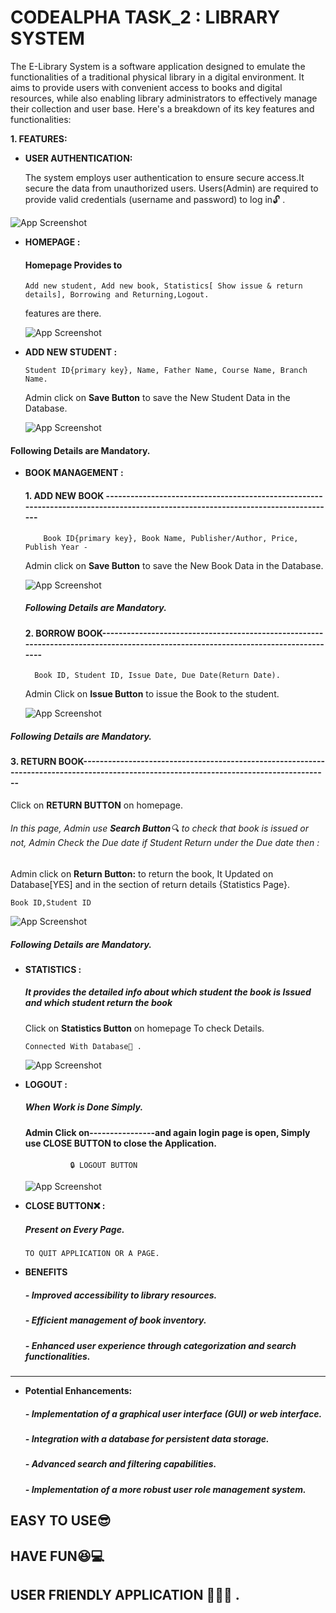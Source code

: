 # CODEALPHA TASK_2 : LIBRARY SYSTEM

The E-Library System is a software application designed to emulate the functionalities of a traditional physical library in a digital environment. It aims to provide users with convenient access to books and digital resources, while also enabling library administrators to effectively manage their collection and user base. Here's a breakdown of its key features and functionalities:


******1. FEATURES:******

- **USER AUTHENTICATION:**

  The system employs user authentication to ensure secure access.It secure the data from unauthorized users.
  Users(Admin) are required to provide valid credentials (username and password) to log in🔓 .

![App Screenshot](https://github.com/Harshit8539/-CODEALPHA_TASK-2-Library-System-/blob/main/1%20Login%20Page.png?raw=true)



- **HOMEPAGE :**
    
   #### Homepage Provides to
    
      Add new student, Add new book, Statistics[ Show issue & return details], Borrowing and Returning,Logout.
    features are there.
   
    ![App Screenshot](https://github.com/Harshit8539/-CODEALPHA_TASK-2-Library-System-/blob/main/2%20Home%20Page.png?raw=true)

- **ADD NEW STUDENT :**
     
      Student ID{primary key}, Name, Father Name, Course Name, Branch Name.
  Admin click on **Save Button** to save the New Student Data in the Database.   
 
    ![App Screenshot](https://github.com/Harshit8539/-CODEALPHA_TASK-2-Library-System-/blob/main/3%20Student%20PAGE.png?raw=true)
#### Following Details are Mandatory.




- **BOOK MANAGEMENT :**
     
  #### 1. ADD NEW BOOK ---------------------------------------------------------------------------------------------------------------------------------
     
          Book ID{primary key}, Book Name, Publisher/Author, Price, Publish Year -

     Admin click on **Save Button** to save the New Book Data in the Database.


    ![App Screenshot](https://github.com/Harshit8539/-CODEALPHA_TASK-2-Library-System-/blob/main/4%20%20Book%20Page.png?raw=true)
    ##### Following Details are Mandatory.

  #### 2. BORROW BOOK-----------------------------------------------------------------------------------------------------------------------------------

        Book ID, Student ID, Issue Date, Due Date(Return Date).
     Admin Click on **Issue Button** to issue the Book to the student.
  
  ![App Screenshot](https://github.com/Harshit8539/-CODEALPHA_TASK-2-Library-System-/blob/main/6%20Borrow%20Book%20Page.png?raw=true)
##### Following Details are Mandatory.


  #### 3. RETURN BOOK-----------------------------------------------------------------------------------------------------------------------------------------
  Click on **RETURN BUTTON** on homepage.
   ###### In this page, Admin use **Search Button**🔍 to check that book is issued or not, Admin Check the Due date if Student     Return under the Due date then :
  Admin click on **Return Button:** to return the book, It Updated on Database[YES] and in the section of return details {Statistics Page}.
    
    Book ID,Student ID 
  
  ![App Screenshot](https://github.com/Harshit8539/-CODEALPHA_TASK-2-Library-System-/blob/main/7%20Return%20Book%20Page.png?raw=true)
  ##### Following Details are Mandatory.

- **STATISTICS :**
   ##### It provides the detailed info about which student the book is **Issued** and which student return the book
     Click on **Statistics Button** on homepage To check Details.
     
      Connected With Database📒 .

    ![App Screenshot](https://github.com/Harshit8539/-CODEALPHA_TASK-2-Library-System-/blob/main/5%20STATS%20Page.png?raw=true)

- **LOGOUT :**
   ##### When Work is Done Simply.
   
     ####  Admin Click on----------------and again login page is open, Simply use **CLOSE BUTTON** to close the Application.
      
                🔒 LOGOUT BUTTON

    ![App Screenshot](https://github.com/Harshit8539/-CODEALPHA_TASK-2-Library-System-/blob/main/8%20Logout%20page.png?raw=true)


- **CLOSE BUTTON❌  :**
  ##### Present on Every Page.      

      TO QUIT APPLICATION OR A PAGE.


- **BENEFITS**
  ##### - Improved accessibility to library resources. #####
  ##### - Efficient management of book inventory. ##### 
  ##### - Enhanced user experience through categorization and search functionalities. #####
 ------------------------------------------------------------------------------------------------------------------- 

- **Potential Enhancements:**  
  ##### - Implementation of a graphical user interface (GUI) or web interface. #####
  ##### - Integration with a database for persistent data storage.
  ##### - Advanced search and filtering capabilities.
  ##### - Implementation of a more robust user role management system.
       


## EASY TO USE😎
## HAVE FUN😆💻
## USER FRIENDLY APPLICATION 🌳🌺🍁 .
